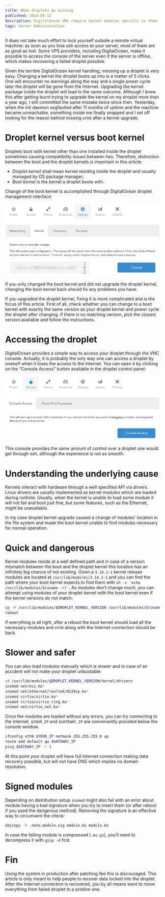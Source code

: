 ```yaml
---
title: When droplets go missing
published: 2014-05-12
description: DigitalOcean VMs require kernel modules specific to them. This can lead to unbootable instances if you force a kernel upgrade.
tags: Server Administration
---
```


It does not take much effort to lock yourself outside a remote virtual machine:
as soon as you lose ssh access to your server, most of them are as good as
lost. Some VPS providers, including DigitalOcean, make it possible to access
the console of the server even if the server is offline, which makes recovering
a failed droplet possible.

Given the terrible DigitalOcean kernel handling, messing up a droplet is very
easy. Changing a kernel the droplet boots up into is a matter of 5 clicks. One
will encounter no warnings along the way and a single power cycle later the
droplet will be gone from the Internet. Upgrading the kernel package inside the
droplet will lead to the same outcome. Although I knew this after getting burnt
trying to upgrade the kernel on my droplet more than a year ago, I still
committed the same mistake twice since then. Yesterday, when the init daemon
segfaulted after 11 months of uptime and the machine became unreachable,
something inside me finally snapped and I set off looking for the reason behind
missing `eth0` after a kernel upgrade.

# Droplet kernel versus boot kernel

Droplets boot with kernel other than one installed inside the droplet sometimes
causing compatibility issues between two. Therefore, distinction between the
boot and the droplet kernels is important in this article:

* *Droplet kernel* shall mean kernel residing inside the droplet and usually
  managed by OS package manager;
* *Boot kernel* is the kernel a droplet boots with.

Change of the boot kernel is accomplished through DigitalOcean droplet
management interface:

![Control panel section for changing the kernel][kernel-img]

If you only changed the boot kernel and did not upgrade the droplet kernel,
changing the boot kernel back should fix any problems you have.

If you upgraded the droplet kernel, fixing it is more complicated and is the
focus of this article. First of all, check whether you can change to a boot
kernel with exactly the same version as your droplet kernel and power cycle
the droplet after changing. If there is no matching version, pick the closest
version available and follow the instructions.

# Accessing the droplet

DigitalOcean provides a simple way to access your droplet through the VNC
console. Actually, it is probably the only way one can access a droplet by
oneself when it loses the access to the Internet. You can open it by clicking
on the “Console Access” button available in the droplet control panel:

![Control panel section with “Console Access” button visible][vnc-img]

This console provides the same amount of control over a droplet one would get
through ssh, although the experience is not as smooth.

# Understanding the underlying cause

Kernels interact with hardware through a well specified API via drivers. Linux
drivers are usually implemented as kernel modules which are loaded during
runtime. Usually, when the kernel is unable to load some module it will not
fail and boot just fine, but some features, such as the Ethernet, might be
unavailable.

In my case droplet kernel upgrade caused a change of modules’ location in the
file system and made the boot kernel unable to find modules necessary for
normal operation.

# Quick and dangerous

Kernel modules reside at a well defined path and in case of a version mismatch
between the boot and the droplet kernel this location has an infinitely big
chance of not existing. Given a `3.14.1-1` kernel release modules are located
at `/usr/lib/modules/3.14.1-1` and you can find the path where your boot kernel
expects to find them with `sh -c 'echo /usr/lib/modules/$(uname -r)'`. As
modules don’t change much, you can attempt using modules of your droplet kernel
with the boot kernel even if the kernel versions do not match:

```bash
cp -R /usr/lib/modules/$DROPLET_KERNEL_VERSION /usr/lib/modules/$(uname -r)
reboot
```

If everything is all right, after a reboot the boot kernel should load all
the necessary modules and `eth0` along with the Internet connection should be
back.

# Slower and safer

You can also load modules manually which is slower and in case of an accident
will not make your droplet unbootable:

```bash
cd /usr/lib/modules/$DROPLET_KERNEL_VERSION/kernel/drivers
insmod net/mii.ko*
insmod net/ethernet/realtek/8139cp.ko*
insmod virtio/virtio.ko*
insmod virtio/virtio_ring.ko*
insmod net/virtio_net.ko*
```

Once the modules are loaded without any errors, you can try connecting to the
Internet. `$YOUR_IP` and `$GATEWAY_IP` are conveniently provided below the
console window.

```bash
ifconfig eth0 $YOUR_IP netmask 255.255.255.0 up
route add default gw $GATEWAY_IP
ping $GATEWAY_IP -c 1
```

At this point your droplet will have full Internet connection making data
recovery possible, but will not have DNS which implies no domain resolution.

# Signed modules

Depending on distribution setup `insmod` might also fail with an error about
module having a bad signature when you try to insert them (or after reboot if
you used the dangerous method). Removing the signature is an effective way to
circumvent the check:

```bash
objcopy -R .note.module.sig module.ko module.ko
```

In case the failing module is compressed (`.ko.gz`), you’ll need to decompress
it with `gzip -d` first.

# Fin

Using the system in production after patching like this is discouraged. This
article is only meant to help people to recover data locked into the droplet.
After the Internet connection is recovered, you by all means want to move
everything from failed droplet to a pristine one.

[vnc-img]:/images/recovering-digitalocean-kernel-change/vnc.png
[kernel-img]:/images/recovering-digitalocean-kernel-change/kernel.png
